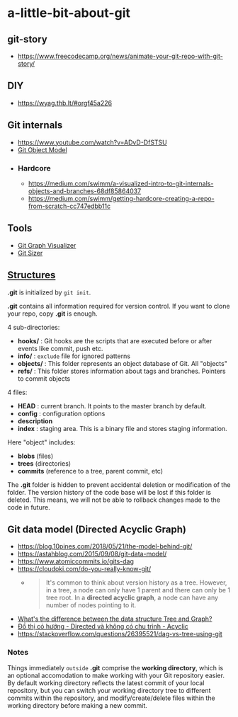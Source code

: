 # a-little-bit-about-git

## git-story
- https://www.freecodecamp.org/news/animate-your-git-repo-with-git-story/

## DIY
- https://wyag.thb.lt/#orgf45a226

## Git internals
- https://www.youtube.com/watch?v=ADvD-DfSTSU
- [Git Object Model](http://shafiul.github.io/gitbook/1_the_git_object_model.html)
- ### Hardcore
  - https://medium.com/swimm/a-visualized-intro-to-git-internals-objects-and-branches-68df85864037
  - https://medium.com/swimm/getting-hardcore-creating-a-repo-from-scratch-cc747edbb11c

## Tools
- [Git Graph Visualizer](https://git-graph.harshkapadia.me/)
- [Git Sizer](https://github.blog/2018-03-05-measuring-the-many-sizes-of-a-git-repository/)

## [Structures](https://stackoverflow.com/a/56026788/10393067)
**.git** is initialized by `git init`.

**.git** contains all information required for version control. If you want to clone your repo, copy **.git** is enough.

4 sub-directories:

- **hooks/** : Git hooks are the scripts that are executed before or after events like commit, push etc.
- **info/** : `exclude` file for ignored patterns
- **objects/** : This folder represents an object database of Git. All "objects"
- **refs/** :  This folder stores information about tags and branches. Pointers to commit objects

4 files:
- **HEAD** : current branch. It points to the master branch by default.
- **config** : configuration options
- **description**
- **index** : staging area. This is a binary file and stores staging information.


Here "object" includes:

- **blobs** (files)
- **trees** (directories)
- **commits** (reference to a tree, parent commit, etc)

The **.git** folder is hidden to prevent accidental deletion or modification of the folder. The version history of the code base will be lost if this folder is deleted. This means, we will not be able to rollback changes made to the code in future.

## Git data model (Directed Acyclic Graph)
- https://blog.10pines.com/2018/05/21/the-model-behind-git/
- https://astahblog.com/2015/09/08/git-data-model/
- https://www.atomiccommits.io/gits-dag
- https://cloudoki.com/do-you-really-know-git/
  - > It's common to think about version history as a tree. However, in a tree, a node can only have 1 parent and there can only be 1 tree root. In a **directed acyclic graph**, a node can have any number of nodes pointing to it.
- [What's the difference between the data structure Tree and Graph?](https://stackoverflow.com/questions/7423401/whats-the-difference-between-the-data-strucdirected%20acyclic%20graphture-tree-and-graph)
- [Đồ thị có hướng - Directed và không có chu trình - Acyclic](https://viblo.asia/p/data-structures-graph-Do754OnBlM6)
- https://stackoverflow.com/questions/26395521/dag-vs-tree-using-git

### Notes

Things immediately `outside` **.git** comprise the **working directory**, which is an optional accomodation to make working with your Git repository easier. By default working directory reflects the latest commit of your local repository, but you can switch your working directory tree to different commits within the repository, and modify/create/delete files within the working directory before making a new commit.

